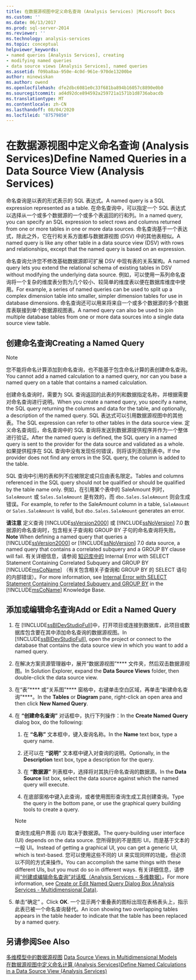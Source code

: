 ```yaml
---
title: 在数据源视图中定义命名查询 (Analysis Services) |Microsoft Docs
ms.custom: ''
ms.date: 06/13/2017
ms.prod: sql-server-2014
ms.reviewer: ''
ms.technology: analysis-services
ms.topic: conceptual
helpviewer_keywords:
- named queries [Analysis Services], creating
- modifying named queries
- data source views [Analysis Services], named queries
ms.assetid: f09ba8aa-950e-4c0d-961e-970de13200be
author: minewiskan
ms.author: owend
ms.openlocfilehash: dfe2dbc6081e0c33f681ba894b16057c8890e0b0
ms.sourcegitcommit: ad4d92dce894592a259721a1571b1d8736abacdb
ms.translationtype: MT
ms.contentlocale: zh-CN
ms.lasthandoff: 08/04/2020
ms.locfileid: "87579850"
---
```

# <a name="define-named-queries-in-a-data-source-view-analysis-services"></a><span data-ttu-id="8296e-102">在数据源视图中定义命名查询 (Analysis Services)</span><span class="sxs-lookup"><span data-stu-id="8296e-102">Define Named Queries in a Data Source View (Analysis Services)</span></span>
  <span data-ttu-id="8296e-103">命名查询是以表的形式表示的 SQL 表达式。</span><span class="sxs-lookup"><span data-stu-id="8296e-103">A named query is a SQL expression represented as a table.</span></span> <span data-ttu-id="8296e-104">在命名查询中，可以指定一个 SQL 表达式以选择从一个或多个数据源的一个或多个表返回的行和列。</span><span class="sxs-lookup"><span data-stu-id="8296e-104">In a named query, you can specify an SQL expression to select rows and columns returned from one or more tables in one or more data sources.</span></span> <span data-ttu-id="8296e-105">命名查询基于一个表达式，除此之外，它在行和关系方面都与数据源视图 (DSV) 中的其他表相似。</span><span class="sxs-lookup"><span data-stu-id="8296e-105">A named query is like any other table in a data source view (DSV) with rows and relationships, except that the named query is based on an expression.</span></span>  
  
 <span data-ttu-id="8296e-106">命名查询允许您不修改基础数据源即可扩展 DSV 中现有表的关系架构。</span><span class="sxs-lookup"><span data-stu-id="8296e-106">A named query lets you extend the relational schema of existing tables in DSV without modifying the underlying data source.</span></span> <span data-ttu-id="8296e-107">例如，可以使用一系列命名查询将一个复杂的维度表分割为几个较小、较简单的维度表以便在数据库维度中使用。</span><span class="sxs-lookup"><span data-stu-id="8296e-107">For example, a series of named queries can be used to split up a complex dimension table into smaller, simpler dimension tables for use in database dimensions.</span></span> <span data-ttu-id="8296e-108">命名查询还可以用来将来自一个或多个数据源的多个数据库表联接到单个数据源视图表。</span><span class="sxs-lookup"><span data-stu-id="8296e-108">A named query can also be used to join multiple database tables from one or more data sources into a single data source view table.</span></span>  
  
## <a name="creating-a-named-query"></a><span data-ttu-id="8296e-109">创建命名查询</span><span class="sxs-lookup"><span data-stu-id="8296e-109">Creating a Named Query</span></span>  
  
> [!NOTE]  
>  <span data-ttu-id="8296e-110">您不能将命名计算添加到命名查询，也不能基于包含命名计算的表创建命名查询。</span><span class="sxs-lookup"><span data-stu-id="8296e-110">You cannot add a named calculation to a named query, nor can you base a named query on a table that contains a named calculation.</span></span>  
  
 <span data-ttu-id="8296e-111">创建命名查询时，需要为 SQL 查询返回的此表的列和数据指定名称，并根据需要对命名查询进行说明。</span><span class="sxs-lookup"><span data-stu-id="8296e-111">When you create a named query, you specify a name, the SQL query returning the columns and data for the table, and optionally, a description of the named query.</span></span> <span data-ttu-id="8296e-112">SQL 表达式可以引用数据源视图中的其他表。</span><span class="sxs-lookup"><span data-stu-id="8296e-112">The SQL expression can refer to other tables in the data source view.</span></span> <span data-ttu-id="8296e-113">定义命名查询后，命名查询中的 SQL 查询将发送到数据源提供程序并作为一个整体进行验证。</span><span class="sxs-lookup"><span data-stu-id="8296e-113">After the named query is defined, the SQL query in a named query is sent to the provider for the data source and validated as a whole.</span></span> <span data-ttu-id="8296e-114">如果提供程序在 SQL 查询中没有发现任何错误，则将该列添加到表中。</span><span class="sxs-lookup"><span data-stu-id="8296e-114">If the provider does not find any errors in the SQL query, the column is added to the table.</span></span>  
  
 <span data-ttu-id="8296e-115">SQL 查询中引用的表和列不应被限定或只应由表名限定。</span><span class="sxs-lookup"><span data-stu-id="8296e-115">Tables and columns referenced in the SQL query should not be qualified or should be qualified by the table name only.</span></span> <span data-ttu-id="8296e-116">例如，在引用某个表中的 SaleAmount 列时， `SaleAmount` 或 `Sales.SaleAmount` 是有效的，而 `dbo.Sales.SaleAmount` 则会生成错误。</span><span class="sxs-lookup"><span data-stu-id="8296e-116">For example, to refer to the SaleAmount column in a table, `SaleAmount` or `Sales.SaleAmount` is valid, but `dbo.Sales.SaleAmount` generates an error.</span></span>  
  
 <span data-ttu-id="8296e-117">**请注意** 定义查询 [!INCLUDE[ssVersion2000](../../includes/ssversion2000-md.md)] 或 [!INCLUDE[ssNoVersion](../../includes/ssnoversion-md.md)] 7.0 数据源的命名查询时，包含相关子查询和 GROUP BY 子句的命名查询将失败。</span><span class="sxs-lookup"><span data-stu-id="8296e-117">**Note** When defining a named query that queries a [!INCLUDE[ssVersion2000](../../includes/ssversion2000-md.md)] or [!INCLUDE[ssNoVersion](../../includes/ssnoversion-md.md)] 7.0 data source, a named query that contains a correlated subquery and a GROUP BY clause will fail.</span></span> <span data-ttu-id="8296e-118">有关详细信息，请参阅 [知识库中的](https://support.microsoft.com/kb/274729) Internal Error with SELECT Statement Containing Correlated Subquery and GROUP BY [!INCLUDE[msCoName](../../includes/msconame-md.md)] （有关包含相关子查询和 GROUP BY 的 SELECT 语句的内部错误）。</span><span class="sxs-lookup"><span data-stu-id="8296e-118">For more information, see [Internal Error with SELECT Statement Containing Correlated Subquery and GROUP BY](https://support.microsoft.com/kb/274729) in the [!INCLUDE[msCoName](../../includes/msconame-md.md)] Knowledge Base.</span></span>  
  
## <a name="add-or-edit-a-named-query"></a><span data-ttu-id="8296e-119">添加或编辑命名查询</span><span class="sxs-lookup"><span data-stu-id="8296e-119">Add or Edit a Named Query</span></span>  
  
1.  <span data-ttu-id="8296e-120">在 [!INCLUDE[ssBIDevStudioFull](../../includes/ssbidevstudiofull-md.md)]中，打开项目或连接到数据库，此项目或数据库包含要在其中添加命名查询的数据源视图。</span><span class="sxs-lookup"><span data-stu-id="8296e-120">In [!INCLUDE[ssBIDevStudioFull](../../includes/ssbidevstudiofull-md.md)], open the project or connect to the database that contains the data source view in which you want to add a named query.</span></span>  
  
2.  <span data-ttu-id="8296e-121">在解决方案资源管理器中，展开“数据源视图”\*\*\*\* 文件夹，然后双击数据源视图。</span><span class="sxs-lookup"><span data-stu-id="8296e-121">In Solution Explorer, expand the **Data Source Views** folder, then double-click the data source view.</span></span>  
  
3.  <span data-ttu-id="8296e-122">在“表”\*\*\*\* 或“关系图”\*\*\*\* 窗格中，右键单击空白区域，再单击“新建命名查询”\*\*\*\*。</span><span class="sxs-lookup"><span data-stu-id="8296e-122">In the **Tables** or **Diagram** pane, right-click an open area and then click **New Named Query**.</span></span>  
  
4.  <span data-ttu-id="8296e-123">在 **“创建命名查询”** 对话框中，执行下列操作：</span><span class="sxs-lookup"><span data-stu-id="8296e-123">In the **Create Named Query** dialog box, do the following:</span></span>  
  
    1.  <span data-ttu-id="8296e-124">在 **“名称”** 文本框中，键入查询名称。</span><span class="sxs-lookup"><span data-stu-id="8296e-124">In the **Name** text box, type a query name.</span></span>  
  
    2.  <span data-ttu-id="8296e-125">还可以在 **“说明”** 文本框中键入对查询的说明。</span><span class="sxs-lookup"><span data-stu-id="8296e-125">Optionally, in the **Description** text box, type a description for the query.</span></span>  
  
    3.  <span data-ttu-id="8296e-126">在 **“数据源”** 列表框中，选择将对其执行命名查询的数据源。</span><span class="sxs-lookup"><span data-stu-id="8296e-126">In the **Data Source** list box, select the data source against which the named query will execute.</span></span>  
  
    4.  <span data-ttu-id="8296e-127">在底部窗格中键入此查询，或者使用图形查询生成工具创建查询。</span><span class="sxs-lookup"><span data-stu-id="8296e-127">Type the query in the bottom pane, or use the graphical query building tools to create a query.</span></span>  
  
    > [!NOTE]  
    >  <span data-ttu-id="8296e-128">查询生成用户界面 (UI) 取决于数据源。</span><span class="sxs-lookup"><span data-stu-id="8296e-128">The query-building user interface (UI) depends on the data source.</span></span> <span data-ttu-id="8296e-129">您所得到的不是图形 UI，而是基于文本的一般 UI。</span><span class="sxs-lookup"><span data-stu-id="8296e-129">Instead of getting a graphical UI, you can get a generic UI, which is text-based.</span></span> <span data-ttu-id="8296e-130">您可以使用这些不同的 UI 来实现同样的功能，但必须以不同的方式来操作。</span><span class="sxs-lookup"><span data-stu-id="8296e-130">You can accomplish the same things with these different UIs, but you must do so in different ways.</span></span> <span data-ttu-id="8296e-131">有关详细信息，请参阅[“创建或编辑命名查询”对话框（Analysis Services - 多维数据）](../create-or-edit-named-query-dialog-box-analysis-services-multidimensional-data.md)。</span><span class="sxs-lookup"><span data-stu-id="8296e-131">For more information, see [Create or Edit Named Query Dialog Box &#40;Analysis Services - Multidimensional Data&#41;](../create-or-edit-named-query-dialog-box-analysis-services-multidimensional-data.md).</span></span>  
  
5.  <span data-ttu-id="8296e-132">单击“确定”  。</span><span class="sxs-lookup"><span data-stu-id="8296e-132">Click **OK**.</span></span> <span data-ttu-id="8296e-133">一个显示两个重叠表的图标出现在表格表头上，指示此表已被一个命名查询替代。</span><span class="sxs-lookup"><span data-stu-id="8296e-133">An icon showing two overlapping tables appears in the table header to indicate that the table has been replaced by a named query.</span></span>  
  
## <a name="see-also"></a><span data-ttu-id="8296e-134">另请参阅</span><span class="sxs-lookup"><span data-stu-id="8296e-134">See Also</span></span>  
 <span data-ttu-id="8296e-135">[多维模型中的数据源视图](data-source-views-in-multidimensional-models.md) </span><span class="sxs-lookup"><span data-stu-id="8296e-135">[Data Source Views in Multidimensional Models](data-source-views-in-multidimensional-models.md) </span></span>  
 [<span data-ttu-id="8296e-136">在数据源视图中定义命名计算 (Analysis Services)</span><span class="sxs-lookup"><span data-stu-id="8296e-136">Define Named Calculations in a Data Source View &#40;Analysis Services&#41;</span></span>](define-named-calculations-in-a-data-source-view-analysis-services.md)  
  
  
